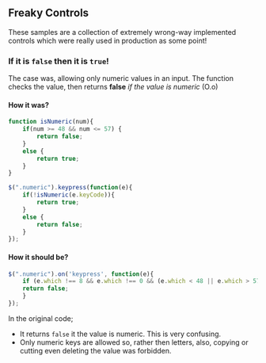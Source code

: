 ## Freaky Controls
These samples are a collection of extremely wrong-way implemented controls which were really used in production as some point!

### If it is `false` then it is `true`!
The case was, allowing only numeric values in an input. The function checks the value, then returns __false__ _if the value is numeric_ (O.o)

#### How it was?
```javascript
function isNumeric(num){    
    if(num >= 48 && num <= 57) {
        return false;
    }
    else {
        return true;
    }
}

$(".numeric").keypress(function(e){
    if(!isNumeric(e.keyCode)){
        return true;
    }
    else {
        return false;
    }
});
```

#### How it should be?
```javascript
$(".numeric").on('keypress', function(e){
    if (e.which !== 8 && e.which !== 0 && (e.which < 48 || e.which > 57)) {
	return false;
    }
});
```
In the original code;

* It returns `false` it the value is numeric. This is very confusing. 
* Only numeric keys are allowed so, rather then letters, also, copying or cutting even deleting the value was forbidden.
